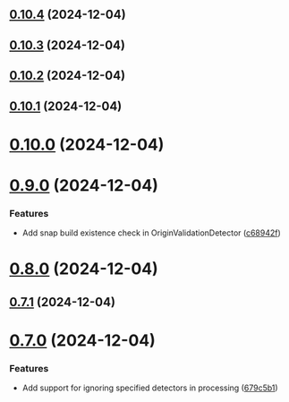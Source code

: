 ## [0.10.4](https://github.com/sayfer-io/Snapper/compare/v0.10.3...v0.10.4) (2024-12-04)

## [0.10.3](https://github.com/sayfer-io/Snapper/compare/v0.10.2...v0.10.3) (2024-12-04)

## [0.10.2](https://github.com/sayfer-io/Snapper/compare/v0.10.1...v0.10.2) (2024-12-04)

## [0.10.1](https://github.com/sayfer-io/Snapper/compare/v0.10.0...v0.10.1) (2024-12-04)

# [0.10.0](https://github.com/sayfer-io/Snapper/compare/v0.9.0...v0.10.0) (2024-12-04)

# [0.9.0](https://github.com/sayfer-io/Snapper/compare/v0.8.0...v0.9.0) (2024-12-04)

### Features

- Add snap build existence check in OriginValidationDetector ([c68942f](https://github.com/sayfer-io/Snapper/commit/c68942fdd7c78ac71bdc79a22224e3c02ec2c93a))

# [0.8.0](https://github.com/sayfer-io/Snapper/compare/v0.7.1...v0.8.0) (2024-12-04)

## [0.7.1](https://github.com/sayfer-io/Snapper/compare/v0.7.0...v0.7.1) (2024-12-04)

# [0.7.0](https://github.com/sayfer-io/Snapper/compare/v0.6.0...v0.7.0) (2024-12-04)

### Features

- Add support for ignoring specified detectors in processing ([679c5b1](https://github.com/sayfer-io/Snapper/commit/679c5b188eb4097324a3d2125fb948b045fede97))
